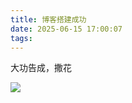 ```yaml
---
title: 博客搭建成功
date: 2025-06-15 17:00:07
tags:
---
```

大功告成，撒花

![](https://img.liangmouyin.com/2025/06/a14e7fd2eb5a7d2383dda7e28cb52c61.{ext})
